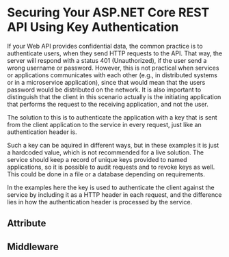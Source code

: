 # Securing Your ASP.NET Core REST API Using Key Authentication

If your Web API provides confidential data, the common practice is to authenticate users, when they send HTTP requests to the API. 
That way, the server will respond with a status 401 (Unauthorized), if the user send a wrong username or password.
However, this is not practical when services or applications communicates with each other (e.g., in distributed systems or in a microservice application), since that would mean that the users password would be distributed on the network. 
It is also important to distinguish that the client in this scenario actually is the initiating application that performs the request to the receiving application, and not the user. 

The solution to this is to authenticate the application with a key that is sent from the client application to the service in every request, just like an authentication header is. 

Such a key can be aquired in different ways, but in these examples it is just a hardcoded value, which is not recommended for a live solution. 
The service should keep a record of unique keys provided to named applications, so it is possible to audit requests and to revoke keys as well.
This could be done in a file or a database depending on requirements.

In the examples here the key is used to authenticate the client against the service by including it as a HTTP header in each request, and the difference lies in how the authentication header is processed by the service.

## Attribute


## Middleware
